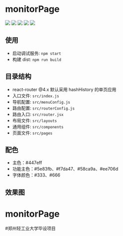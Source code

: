 # monitorPage
![](https://img.shields.io/badge/version-1.0.0-green.svg)
![](https://img.shields.io/badge/Author-%E6%A0%BE%E5%A5%95-red.svg)
![](https://img.shields.io/badge/%E7%94%A8%E9%80%94-%E6%AF%95%E4%B8%9A%E8%AE%BE%E8%AE%A1-orange.svg)
![](https://img.shields.io/badge/Creation%20time-2019--04--12-blue.svg)
![](https://img.shields.io/badge/%E6%80%A7%E8%B4%A8-%E5%8E%9F%E5%88%9B%E8%AE%BE%E8%AE%A1-brightgreen.svg)
## 使用

- 启动调试服务: `npm start`
- 构建 dist: `npm run build`

## 目录结构

- react-router @4.x 默认采用 hashHistory 的单页应用
- 入口文件: `src/index.js`
- 导航配置: `src/menuConfig.js`
- 路由配置: `src/routerConfig.js`
- 路由入口: `src/router.jsx`
- 布局文件: `src/layouts`
- 通用组件: `src/components`
- 页面文件: `src/pages`

## 配色

- 主色：#447eff
- 功能主色：#5e83fb、#f7da47、#58ca9a、#ee706d
- 字体颜色：#333、#666

## 效果图

# monitorPage
#郑州轻工业大学毕设项目
